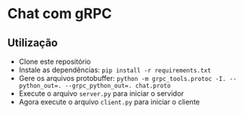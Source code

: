 # Chat com gRPC

## Utilização

- Clone este repositório
- Instale as dependências: `pip install -r requirements.txt`
- Gere os arquivos protobuffer: `python -m grpc_tools.protoc -I. --python_out=. --grpc_python_out=. chat.proto`
- Execute o arquivo `server.py` para iniciar o servidor
- Agora execute o arquivo `client.py` para iniciar o cliente

